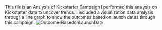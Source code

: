 This file is an Analysis of Kickstarter Campaign 
I performed this analysis on Kickstarter data to uncover trends.
I included a visualization data analysis through a line graph to show the outcomes based on launch dates through this campaign.
![OutcomesBasedonLaunchDate](https://user-images.githubusercontent.com/103377635/164756635-d2bcf56b-6e12-4515-a425-4371c8d779f6.png)

